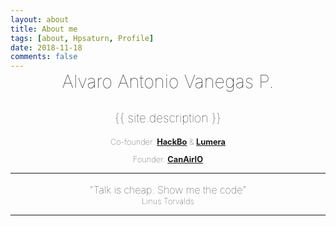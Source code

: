 ```yaml
---
layout: about
title: About me
tags: [about, Hpsaturn, Profile]
date: 2018-11-18
comments: false
---
```


<center style="margin-top:-30px">

<p style="font-size:1.8rem;font-weight:100;">
Alvaro Antonio Vanegas P.
</p>

<p style="font-size:1.2rem;font-weight:100;">
{{ site.description }}
</p>

<p style="font-size:0.8rem;font-weight:100">
Co-founder:
<a href="{{ site.url }}/hackbo" target="_blank"><b>HackBo</b></a> & <a href="http://bit.ly/1zLt9DA" target="_blank"><b>Lumera</b></a>
</p>

<p style="font-size:0.8rem;font-weight:100">
Founder:
<a href="{{ site.url }}/canairio" target="_blank"><b>CanAirIO</b></a>
</p>
</center>

<hr>
<center style="margin-top:10px">
<p style="font-size:1.0rem;font-weight:80;">
"Talk is cheap. Show me the code" 
</p>
<p style="font-size:.8rem;font-weight:60;margin-top:-15px">
Linus Torvalds 
</p>
<!-- <script src="https://liberapay.com/Hpsaturn/widgets/button.js"></script>
<noscript><a href="https://liberapay.com/Hpsaturn/donate"><img alt="Donate using Liberapay" src="https://liberapay.com/assets/widgets/donate.svg"></a></noscript> -->
</center>

<hr>

<!-- [![GitHub Sponsor](https://img.shields.io/github/sponsors/hpsaturn?label=Sponsor&logo=GitHub)](https://github.com/sponsors/hpsaturn/button)  
[![Liberapay Status](http://img.shields.io/liberapay/receives/CanAirIO.svg?logo=liberapay)](https://liberapay.com/CanAirIO) -->
